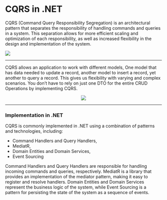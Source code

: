    # CQRS in .NET

CQRS (Command Query Responsibility Segregation) is an architectural pattern that separates the responsibility of handling commands and queries in a system. This separation allows for more efficient scaling and optimization of each responsibility, as well as increased flexibility in the design and implementation of the system.

![](https://user-images.githubusercontent.com/102484836/231033571-585b89cc-4e0c-4b57-bb97-6475efef3f70.png)

---

CQRS allows an application to work with different models, One model that has data needed to update a record, another model to insert a record, yet another to query a record. This gives us flexibility with varying and complex scenarios. You don’t have to rely on just one DTO for the entire CRUD Operations by implementing CQRS.

<p align="center">
  <img src="https://user-images.githubusercontent.com/102484836/231038336-23243102-9e75-4a8a-b93f-91c91135b708.png" />
</p>

---

### Implementation in .NET
CQRS is commonly implemented in .NET using a combination of patterns and technologies, including:

- Command Handlers and Query Handlers,
- MediatR,
- Domain Entities and Domain Services,
- Event Sourcing

Command Handlers and Query Handlers are responsible for handling incoming commands and queries, respectively. MediatR is a library that provides an implementation of the mediator pattern, making it easy to register and resolve handlers. Domain Entities and Domain Services represent the business logic of the system, while Event Sourcing is a pattern for persisting the state of the system as a sequence of events.

